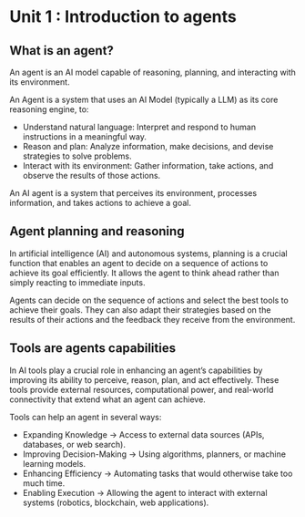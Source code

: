 # Unit 1 : Introduction to agents

## What is an agent?

An agent is an AI model capable of reasoning, planning, and interacting with its environment.

An Agent is a system that uses an AI Model (typically a LLM) as its core reasoning engine, to:

- Understand natural language: Interpret and respond to human instructions in a meaningful way.
- Reason and plan: Analyze information, make decisions, and devise strategies to solve problems.
- Interact with its environment: Gather information, take actions, and observe the results of those actions.

An AI agent is a system that perceives its environment, processes information, and takes actions to achieve a goal.


## Agent planning and reasoning

In artificial intelligence (AI) and autonomous systems, planning is a crucial function that enables an agent to decide on a sequence of actions to achieve its goal efficiently. It allows the agent to think ahead rather than simply reacting to immediate inputs.

Agents can decide on the sequence of actions and select the best tools to achieve their goals. They can also adapt their strategies based on the results of their actions and the feedback they receive from the environment.

## Tools are agents capabilities

In AI tools play a crucial role in enhancing an agent’s capabilities by improving its ability to perceive, reason, plan, and act effectively. These tools provide external resources, computational power, and real-world connectivity that extend what an agent can achieve.

Tools can help an agent in several ways:
- Expanding Knowledge → Access to external data sources (APIs, databases, or web search).
- Improving Decision-Making → Using algorithms, planners, or machine learning models.
- Enhancing Efficiency → Automating tasks that would otherwise take too much time.
- Enabling Execution → Allowing the agent to interact with external systems (robotics, blockchain, web applications).

